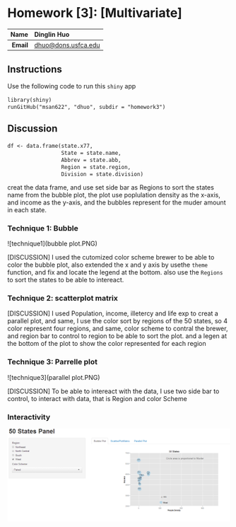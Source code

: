 Homework [3]: [Multivariate]
==============================

| **Name**  | Dinglin Huo  |
|----------:|:-------------|
| **Email** | dhuo@dons.usfca.edu |

## Instructions ##

Use the following code to run this `shiny` app
```
library(shiny)
runGitHub("msan622", "dhuo", subdir = "homework3")
```


## Discussion ##
```
df <- data.frame(state.x77,
                 State = state.name,
                 Abbrev = state.abb,
                 Region = state.region,
                 Division = state.division)
```
creat the data frame, and use 
 set side bar as Regions to sort the states name from the bubble plot, the plot use poplulation density as the x-axis, and income as the y-axis, and the bubbles represent for the muder amount in each state.
### Technique 1: Bubble ###

![technique1](bubble plot.PNG)

[DISCUSSION]
I used the cutomized color scheme brewer to be able to color the bubble plot, also extended the x and y axis by usethe `theme` function, and fix and locate the legend at the bottom. also use the `Regions` to sort the states to be able to intereact.
### Technique 2: scatterplot matrix ###


[DISCUSSION]
I used Population, income, illetercy and life exp to creat a parallel plot, and same, I use the color sort by regions of the 50 states, so 4 color represent four regions, and same, color scheme to contral the brewer, and region bar to control to region to be able to sort the plot. and a legen at the bottom of the plot to show the color represented for each region
### Technique 3: Parrelle plot ###

![technique3](parallel plot.PNG)

[DISCUSSION]
To be able to intereact with the data, I use two side bar to control, to interact with data, that is Region and color Scheme
### Interactivity ###

![screenshot](inter.PNG)


